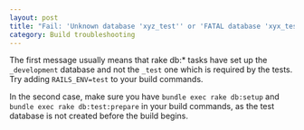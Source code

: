 ```yaml
---
layout: post
title: "Fail: 'Unknown database 'xyz_test'' or 'FATAL database 'xyx_test' does not exist'"
category: Build troubleshooting
---
```


The first message usually means that rake db:* tasks have set up the `_development` database and not the `_test` one which is required by the tests. Try adding `RAILS_ENV=test` to your build commands.

In the second case, make sure you have `bundle exec rake db:setup` and `bundle exec rake db:test:prepare` in your build commands, as the test database is not created before the build begins.
